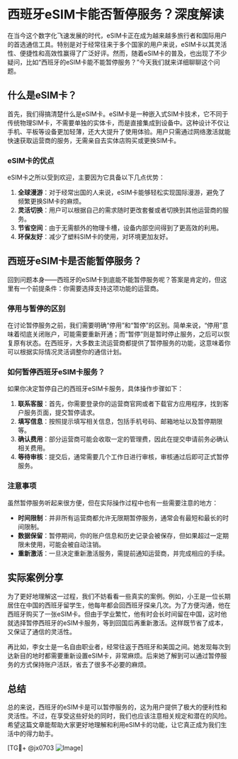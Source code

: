 # 西班牙eSIM卡能否暂停服务？深度解读

在当今这个数字化飞速发展的时代，eSIM卡正在成为越来越多旅行者和国际用户的首选通信工具。特别是对于经常往来于多个国家的用户来说，eSIM卡以其灵活性、便捷性和高效性赢得了广泛好评。然而，随着eSIM卡的普及，也出现了不少疑问，比如“西班牙的eSIM卡能不能暂停服务？”今天我们就来详细聊聊这个问题。

## 什么是eSIM卡？

首先，我们得搞清楚什么是eSIM卡。eSIM卡是一种嵌入式SIM卡技术，它不同于传统物理SIM卡，不需要单独的实体卡，而是直接集成到设备中。这种设计不仅让手机、平板等设备更加轻薄，还大大提升了使用体验。用户只需通过网络激活就能快速获取运营商的服务，无需亲自去实体店购买或更换SIM卡。

### eSIM卡的优点

eSIM卡之所以受到欢迎，主要因为它具备以下几点优势：

1. **全球漫游**：对于经常出国的人来说，eSIM卡能够轻松实现国际漫游，避免了频繁更换SIM卡的麻烦。
2. **灵活切换**：用户可以根据自己的需求随时更改套餐或者切换到其他运营商的服务。
3. **节省空间**：由于无需额外的物理卡槽，设备内部空间得到了更高效的利用。
4. **环保友好**：减少了塑料SIM卡的使用，对环境更加友好。

## 西班牙eSIM卡是否能暂停服务？

回到问题本身——西班牙的eSIM卡到底能不能暂停服务呢？答案是肯定的，但这里有一个前提条件：你需要选择支持这项功能的运营商。

### 停用与暂停的区别

在讨论暂停服务之前，我们需要明确“停用”和“暂停”的区别。简单来说，“停用”意味着彻底关闭账户，可能需要重新开通；而“暂停”则是暂时停止服务，之后可以恢复原有状态。在西班牙，大多数主流运营商都提供了暂停服务的功能，这意味着你可以根据实际情况灵活调整你的通信计划。

### 如何暂停西班牙eSIM卡服务？

如果你决定暂停自己的西班牙eSIM卡服务，具体操作步骤如下：

1. **联系客服**：首先，你需要登录你的运营商官网或者下载官方应用程序，找到客户服务页面，提交暂停请求。
2. **填写信息**：按照提示填写相关信息，包括手机号码、邮箱地址以及暂停期限等。
3. **确认费用**：部分运营商可能会收取一定的管理费，因此在提交申请前务必确认相关费用。
4. **等待审核**：提交后，通常需要几个工作日进行审核，审核通过后即可正式暂停服务。

### 注意事项

虽然暂停服务听起来很方便，但在实际操作过程中也有一些需要注意的地方：

- **时间限制**：并非所有运营商都允许无限期暂停服务，通常会有最短和最长的时间限制。
- **数据保留**：暂停期间，你的账户信息和历史记录会被保存，但如果超过一定期限未使用，可能会被自动注销。
- **重新激活**：一旦决定重新激活服务，需提前通知运营商，并完成相应的手续。

## 实际案例分享

为了更好地理解这一过程，我们不妨看看一些真实的案例。例如，小王是一位长期居住在中国的西班牙留学生，他每年都会回西班牙探亲几次。为了方便沟通，他在西班牙购买了一张eSIM卡。但由于学业繁忙，他有时会长时间留在中国，这时他就选择暂停西班牙的eSIM卡服务，等到回国后再重新激活。这样既节省了成本，又保证了通信的灵活性。

再比如，李女士是一名自由职业者，经常往返于西班牙和美国之间。她发现每次到达新目的地时都需要重新设置eSIM卡，非常麻烦。后来她了解到可以通过暂停服务的方式保持账户活跃，省去了很多不必要的麻烦。

## 总结

总的来说，西班牙的eSIM卡是可以暂停服务的，这为用户提供了极大的便利性和灵活性。不过，在享受这些好处的同时，我们也应该注意相关规定和潜在的风险。希望这篇文章能帮助大家更好地理解和利用eSIM卡的功能，让它真正成为我们生活中的得力助手。

[TG💪+ @jx0703 ![Image](https://github.com/user-attachments/assets/dbca1d08-cadb-493c-b0ec-ad6f7a83f270)]